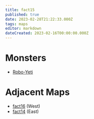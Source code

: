 ```yaml
---
title: fact15
published: true
date: 2023-02-28T21:22:33.000Z
tags: maps
editor: markdown
dateCreated: 2023-02-16T00:00:00.000Z
---
```



# Monsters
 * [Robo-Yeti](/monsters/robo-yeti)

# Adjacent Maps
 * [fact16](/maps/fact16) (West)
 * [fact14](/maps/fact14) (East)
